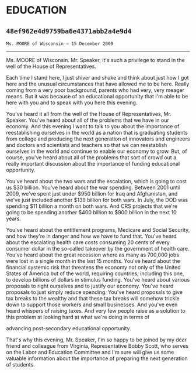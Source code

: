 # EDUCATION
## `48ef962e4d9759ba6e4371abb2a4e9d4`
`Ms. MOORE of Wisconsin — 15 December 2009`

---


Ms. MOORE of Wisconsin. Mr. Speaker, it's such a privilege to stand 
in the well of the House of Representatives.

Each time I stand here, I just shiver and shake and think about just 
how I got here and the unusual circumstances that have allowed me to be 
here. Really coming from a very poor background, parents who had very, 
very meager means. But it was because of an educational opportunity 
that I'm able to be here with you and to speak with you here this 
evening.

You've heard it all from the well of the House of Representatives, 
Mr. Speaker. You've heard about all of the problems that we have in our 
economy. And this evening I want to talk to you about the importance of 
reestablishing ourselves in the world as a nation that is graduating 
students from college and producing the next generation of innovators 
and engineers and doctors and scientists and teachers so that we can 
reestablish ourselves in the world and continue to enable our economy 
to grow. But, of course, you've heard about all of the problems that 
sort of crowd out a really important discussion about the importance of 
funding educational opportunity.

You've heard about the two wars and the escalation, which is going to 
cost us $30 billion. You've heard about the war spending. Between 2001 
until 2009, we've spent just under $950 billion for Iraq and 
Afghanistan, and we've just included another $139 billion for both 
wars. In July, the DOD was spending $11 billion a month on both wars. 
And CRS projects that we're going to be spending another $400 billion 
to $900 billion in the next 10 years.

You've heard about the entitlement programs, Medicare and Social 
Security, and how they're in danger and how we have to fund that. 
You've heard about the escalating health care costs consuming 20 cents 
of every consumer dollar in the so-called takeover by the government of 
health care. You've heard about the great recession where as many as 
700,000 jobs were lost in a single month in the last 15 months. You've 
heard about the financial systemic risk that threatens the economy not 
only of the United States of America but of the world, requiring 
countries, including this one, to develop billions of dollars in 
stimulus funding. You've heard about various proposals to right 
ourselves and to justify our economy. You've heard proposals to just 
simply reduce spending. You've heard proposals to give tax breaks to 
the wealthy and that these tax breaks will somehow trickle down to 
support those workers and small businesses. And you've even heard 
whispers of raising taxes. And very few people raise as a solution to 
this problem at looking hard at what we're doing in terms of


advancing post-secondary educational opportunity.

That's why this evening, Mr. Speaker, I'm so happy to be joined by my 
dear friend and colleague from Virginia, Representative Bobby Scott, 
who serves on the Labor and Education Committee and I'm sure will give 
us some valuable information about the importance of preparing the next 
generation of students.